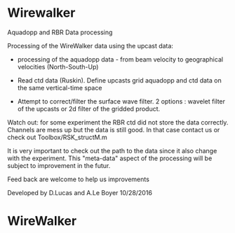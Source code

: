 # Wirewalker
Aquadopp and RBR Data processing 

Processing of the WireWalker data using the upcast data:
- processing of the aquadopp data - from beam velocity to geographical
velocities (North-South-Up)

- Read ctd data (Ruskin). Define upcasts grid aquadopp and ctd data on
the same vertical-time space

- Attempt to correct/filter the surface wave filter. 2 options :
wavelet filter of the upcasts or 2d filter of the gridded product.

Watch out: for some experiment the RBR ctd did not store the data correctly. Channels are mess up but the data is still good. 
In that case contact us or check out Toolbox/RSK_structM.m

It is very important to check out the path to the data since it also change with the experiment. 
This "meta-data" aspect of the processing will be subject to improvement in the futur.  

Feed back are welcome to help us improvements


Developed by D.Lucas and A.Le Boyer
10/28/2016
# WireWalker

